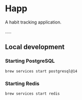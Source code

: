 # Happ

A habit tracking application.

.....

## Local development

### Starting PostgreSQL

`brew services start postgresql@14`

### Starting Redis

`brew services start redis`
